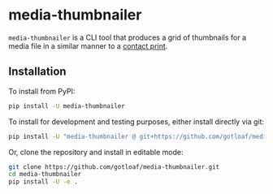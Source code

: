 # media-thumbnailer

`media-thumbnailer` is a CLI tool that produces a grid of thumbnails for a media file in a similar manner to a [contact print](https://en.wikipedia.org/wiki/Contact_print).


## Installation

To install from PyPI:
```bash
pip install -U media-thumbnailer
```

To install for development and testing purposes, either install directly via git:
```bash
pip install -U "media-thumbnailer @ git+https://github.com/gotloaf/media-thumbnailer@main"
```

Or, clone the repository and install in editable mode:
```bash
git clone https://github.com/gotloaf/media-thumbnailer.git
cd media-thumbnailer
pip install -U -e .
```
